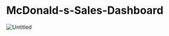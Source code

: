 # McDonald-s-Sales-Dashboard
![Untitled](https://github.com/OmnyaRamadan/McDonald-s-Sales-Dashboard/assets/62079897/df1d8c72-1435-469a-8d17-69ca38476626)
